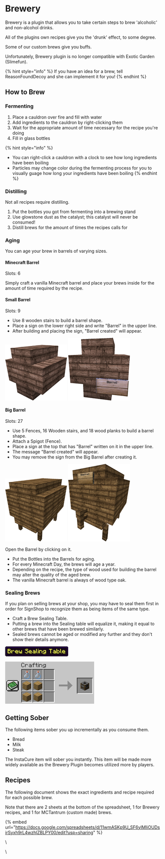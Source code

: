 # Brewery

Brewery is a plugin that allows you to take certain steps to brew 'alcoholic' and non-alcohol drinks.

All of the plugins own recipes give you the 'drunk' effect, to some degree.

Some of our custom brews give you buffs.

Unfortunately, Brewery plugin is no longer compatible with Exotic Garden (Slimefun).

{% hint style="info" %}
If you have an idea for a brew, tell ReasonFoundDecoy and she can implement it for you!
{% endhint %}

## How to Brew

### Fermenting

1. Place a cauldron over fire and fill with water
2. Add ingredients to the cauldron by right-clicking them
3. Wait for the appropriate amount of time necessary for the recipe you're doing
4. Fill in glass bottles

{% hint style="info" %}
* You can right-click a cauldron with a clock to see how long ingredients have been boiling
* Particles may change color during the fermenting process for you to visually guage how long your ingredients have been boiling
{% endhint %}

### Distilling

Not all recipes require distilling.

1. Put the bottles you got from fermenting into a brewing stand
2. Use glowstone dust as the catalyst; this catalyst will never be consumed!
3. Distill brews for the amount of times the recipes calls for

### Aging

You can age your brew in barrels of varying sizes.

#### Minecraft Barrel

Slots: 6

Simply craft a vanilla Minecraft barrel and place your brews inside for the amount of time required by the recipe.

#### Small Barrel

Slots: 9

* Use 8 wooden stairs to build a barrel shape.
* Place a sign on the lower right side and write "Barrel" in the upper line.
* After building and placing the sign, "Barrel created" will appear.

![](<../.gitbook/assets/small barrel 2 (1).png>) ![](<../.gitbook/assets/small barrel.png>)

#### Big Barrel

Slots: 27

* Use 5 Fences, 16 Wooden stairs, and 18 wood planks to build a barrel shape.
* Attach a Spigot (Fence).
* Place a sign at the top that has "Barrel" written on it in the upper line.
* The message "Barrel created" will appear.
* You may remove the sign from the Big Barrel after creating it.

![](<../.gitbook/assets/big barrel.png>) ![](<../.gitbook/assets/big barrel 2.png>)

Open the Barrel by clicking on it.

* Put the Bottles into the Barrels for aging.
* For every Minecraft Day, the brews will age a year.
* Depending on the recipe, the type of wood used for building the barrel may alter the quality of the aged brew.
* The vanilla Minecraft barrel is always of wood type oak.

### Sealing Brews

If you plan on selling brews at your shop, you may have to seal them first in order for SignShop to recognize them as being items of the same type.

* Craft a Brew Sealing Table.
* Putting a brew into the Sealing table will equalize it, making it equal to other brews that have been brewed similarly.
* Sealed brews cannot be aged or modified any further and they don't show their details anymore.

![](<../.gitbook/assets/sealing table name (1).png>)

![](<../.gitbook/assets/sealing table recipe.png>)

## Getting Sober

The following items sober you up incrementally as you consume them.

* Bread
* Milk
* Steak

The InstaCure item will sober you instantly. This item will be made more widely available as the Brewery Plugin becomes utilized more by players.

## Recipes

The following document shows the exact ingredients and recipe required for each possible brew.

Note that there are 2 sheets at the bottom of the spreadsheet, 1 for Brewery recipes, and 1 for MCTantrum (custom made) brews.

{% embed url="https://docs.google.com/spreadsheets/d/11wmASKp9U_SF6yIMIiOUDsirSyxh9rL4wzhlZBLPY00/edit?usp=sharing" %}

\


\
